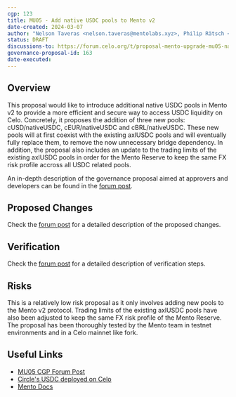 ```yaml
---
cgp: 123
title: MU05 - Add native USDC pools to Mento v2
date-created: 2024-03-07
author: "Nelson Taveras <nelson.taveras@mentolabs.xyz>, Philip Rätsch <philip.raetsch@mentolabs.xyz>"
status: DRAFT
discussions-to: https://forum.celo.org/t/proposal-mento-upgrade-mu05-native-usdc-integration/7545
governance-proposal-id: 163
date-executed:
---
```


## Overview

This proposal would like to introduce additional native USDC pools in Mento v2 to provide a more efficient and secure way to access USDC liquidity on Celo. Concretely, it proposes the addition of three new pools: cUSD/nativeUSDC, cEUR/nativeUSDC and cBRL/nativeUSDC. These new pools will at first coexist with the existing axlUSDC pools and will eventually fully replace them, to remove the now unnecessary bridge dependency. In addition, the proposal also includes an update to the trading limits of the existing axlUSDC pools in order for the Mento Reserve to keep the same FX risk profile accross all USDC related pools.

An in-depth description of the governance proposal aimed at approvers and developers can be found in the [forum post](https://forum.celo.org/t/proposal-mento-upgrade-mu05-native-usdc-integration/7545).

## Proposed Changes

Check the [forum post](https://forum.celo.org/t/proposal-mento-upgrade-mu05-native-usdc-integration/7545) for a detailed description of the proposed changes.

## Verification

Check the [forum post](https://forum.celo.org/t/proposal-mento-upgrade-mu05-native-usdc-integration/7545) for a detailed description of verification steps.

## Risks

This is a relatively low risk proposal as it only involves adding new pools to the Mento v2 protocol. Trading limits of the existing axlUSDC pools have also been adjusted to keep the same FX risk profile of the Mento Reserve. The proposal has been thoroughly tested by the Mento team in testnet environments and in a Celo mainnet like fork.

## Useful Links

- [MU05 CGP Forum Post](https://forum.celo.org/t/proposal-mento-upgrade-mu05-native-usdc-integration/7545)
- [Circle's USDC deployed on Celo](https://blog.celo.org/now-live-circles-usdc-deploys-on-celo-mainnet-a98ddca9e53a)
- [Mento Docs](https://docs.mento.org)
